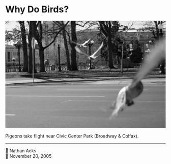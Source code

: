 # Why Do Birds?

![A black-and-white image of three pigeons flying low across a city street towards a park on the opposite side](assets/99ef380c5258173906736dd754992502.webp)

Pigeons take flight near Civic Center Park (Broadway & Colfax).

- - - -

👤 Nathan Acks  
📅 November 20, 2005

